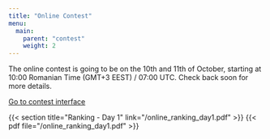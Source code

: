 ```yaml
---
title: "Online Contest"
menu:
  main:
    parent: "contest"
    weight: 2
---
```


The online contest is going to be on the 10th and 11th of October, starting at
10:00 Romanian Time (GMT+3 EEST) / 07:00 UTC. Check back soon for more details.

<span class="big">[Go to contest interface](http://193.226.93.51:8888/)</span>

{{< section title="Ranking - Day 1" link="/online_ranking_day1.pdf" >}}
{{< pdf file="/online_ranking_day1.pdf" >}}
